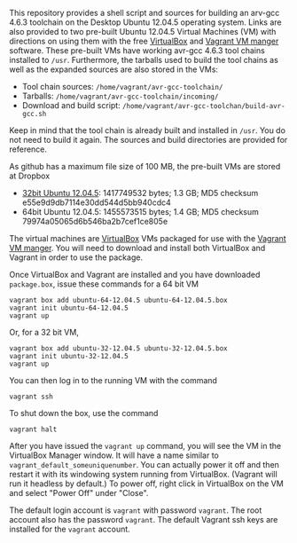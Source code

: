 This repository provides a shell script and sources for building an
arv-gcc 4.6.3 toolchain on the Desktop Ubuntu 12.04.5 operating system.
Links are also provided to two pre-built Ubuntu 12.04.5 Virtual Machines
(VM) with directions on using them with the free
[VirtualBox](https://www.virtualbox.org/) and
[Vagrant VM manger](https://www.vagrantup.com/) software.  These pre-built
VMs have working avr-gcc 4.6.3 tool chains installed to `/usr`.  Furthermore,
the tarballs used to build the tool chains as well as the expanded sources
are also stored in the VMs:

* Tool chain sources: `/home/vagrant/avr-gcc-toolchain/`
* Tarballs: `/home/vagrant/avr-gcc-toolchain/incoming/`
* Download and build script: `/home/vagrant/avr-gcc-toolchan/build-avr-gcc.sh`

Keep in mind that the tool chain is already built and installed in
`/usr`.  You do not need to build it again.  The sources and build
directories are provided for reference.

As github has a maximum file size of 100 MB, the pre-built VMs are
stored at Dropbox

* [32bit Ubuntu 12.04.5](https://www.dropbox.com/s/jsbgo60xpv0vtp2/ubuntu-32-12.04.5.box?dl=0): 1417749532 bytes; 1.3 GB; MD5 checksum e55e9d9db7114e30dd544d5bb940cdc4
* 64bit Ubuntu 12.04.5: 1455573515 bytes; 1.4 GB; MD5 checksum 79974a05065d6b546ba2b7cef1ce805e

The virtual machines are [VirtualBox](https://www.virtualbox.org/) VMs
packaged for use with the [Vagrant VM manger](https://www.vagrantup.com/).
You will need to download and install both VirtualBox and Vagrant in
order to use the package.

Once VirtualBox and Vagrant are installed and you have downloaded
`package.box`, issue these commands for a 64 bit VM

    vagrant box add ubuntu-64-12.04.5 ubuntu-64-12.04.5.box
    vagrant init ubuntu-64-12.04.5
    vagrant up

Or, for a 32 bit VM,

    vagrant box add ubuntu-32-12.04.5 ubuntu-32-12.04.5.box
    vagrant init ubuntu-32-12.04.5
    vagrant up

You can then log in to the running VM with the command

    vagrant ssh

To shut down the box, use the command

    vagrant halt

After you have issued the `vagrant up` command, you will see the VM
in the VirtualBox Manager window.  It will have a name similar to
`vagrant_default_someuniquenumber`.  You can actually power it off
and then restart it with its windowing system running from VirtualBox.
(Vagrant will run it headless by default.)  To power off, right click
in VirtualBox on the VM and select "Power Off" under "Close".

The default login account is `vagrant` with password `vagrant`.  The root
account also has the password `vagrant`.  The default Vagrant ssh keys are
installed for the `vagrant` account.


